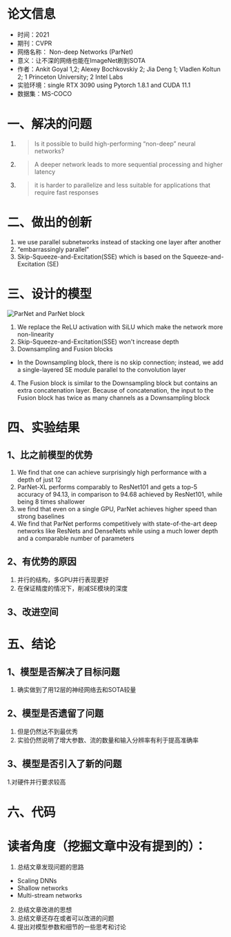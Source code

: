 # 论文信息
- 时间：2021
- 期刊：CVPR
- 网络名称： Non-deep Networks (ParNet)
- 意义：让不深的网络也能在ImageNet刷到SOTA
- 作者：Ankit Goyal 1,2; Alexey Bochkovskiy 2; Jia Deng 1; Vladlen Koltun 2; 1 Princeton University; 2 Intel Labs
- 实验环境：single RTX 3090 using Pytorch 1.8.1 and CUDA 11.1
- 数据集：MS-COCO

# 一、解决的问题
1. >Is it possible to build high-performing “non-deep” neural networks? 
2. >A deeper network leads to more sequential processing and higher latency
3. >it is harder to parallelize and less suitable for applications that require fast responses
# 二、做出的创新
1. we use parallel subnetworks instead of stacking one layer after another
2. “embarrassingly parallel”
3. Skip-Squeeze-and-Excitation(SSE) which is based on the Squeeze-and-Excitation (SE)

# 三、设计的模型

![ParNet and ParNet block](../pictures/ParNet.png)

1. We replace the ReLU activation with SiLU which make the network more non-linearity
2. Skip-Squeeze-and-Excitation(SSE) won't increase depth
3. Downsampling and Fusion blocks
- In the Downsampling block, there is no skip connection; instead, we add a single-layered SE module parallel to the convolution layer
4. The Fusion block is similar to the Downsampling block but contains an extra concatenation layer. Because of concatenation, the input to the Fusion block has twice as many channels as a Downsampling block

# 四、实验结果

## 1、比之前模型的优势
1. We find that one can achieve surprisingly high performance with a depth of just 12
2. ParNet-XL performs comparably to ResNet101 and gets a top-5 accuracy of 94.13, in comparison to 94.68 achieved by ResNet101, while being 8 times shallower
3. we find that even on a single GPU, ParNet achieves higher speed than strong baselines
4. We find that ParNet performs competitively with state-of-the-art deep networks like ResNets and DenseNets while using a much lower depth and a comparable number of parameters
## 2、有优势的原因
1. 并行的结构，多GPU并行表现更好
2. 在保证精度的情况下，削减SE模块的深度
## 3、改进空间

# 五、结论

## 1、模型是否解决了目标问题
1. 确实做到了用12层的神经网络去和SOTA较量

## 2、模型是否遗留了问题
1. 但是仍然达不到最优秀
2. 实验仍然说明了增大参数、流的数量和输入分辨率有利于提高准确率
## 3、模型是否引入了新的问题
1.对硬件并行要求较高

# 六、代码

# 读者角度（挖掘文章中没有提到的）：
1. 总结文章发现问题的思路
- Scaling DNNs
- Shallow networks
- Multi-stream networks
2. 总结文章改进的思想
3. 总结文章还存在或者可以改进的问题
4. 提出对模型参数和细节的一些思考和讨论
